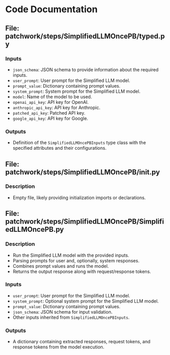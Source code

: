# Code Documentation

## File: patchwork/steps/SimplifiedLLMOncePB/typed.py

### Inputs
- `json_schema`: JSON schema to provide information about the required inputs.
- `user_prompt`: User prompt for the Simplified LLM model.
- `prompt_value`: Dictionary containing prompt values.
- `system_prompt`: System prompt for the Simplified LLM model.
- `model`: Name of the model to be used.
- `openai_api_key`: API key for OpenAI.
- `anthropic_api_key`: API key for Anthropic.
- `patched_api_key`: Patched API key.
- `google_api_key`: API key for Google.
  
### Outputs
- Definition of the `SimplifiedLLMOncePBInputs` type class with the specified attributes and their configurations.

## File: patchwork/steps/SimplifiedLLMOncePB/__init__.py

### Description
- Empty file, likely providing initialization imports or declarations.

## File: patchwork/steps/SimplifiedLLMOncePB/SimplifiedLLMOncePB.py

### Description
- Run the Simplified LLM model with the provided inputs.
- Parsing prompts for user and, optionally, system responses.
- Combines prompt values and runs the model.
- Returns the output response along with request/response tokens.

### Inputs
- `user_prompt`: User prompt for the Simplified LLM model.
- `system_prompt`: Optional system prompt for the Simplified LLM model.
- `prompt_value`: Dictionary containing prompt values.
- `json_schema`: JSON schema for input validation.
- Other inputs inherited from `SimplifiedLLMOncePBInputs`.

### Outputs
- A dictionary containing extracted responses, request tokens, and response tokens from the model execution.